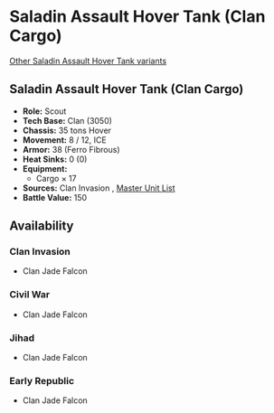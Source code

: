 # Saladin Assault Hover Tank (Clan Cargo) 

[Other Saladin Assault Hover Tank variants](../saladin_assault_hover_tank.md) 

## Saladin Assault Hover Tank (Clan Cargo) 

- **Role:** Scout 
- **Tech Base:** Clan (3050) 
- **Chassis:** 35 tons Hover 
- **Movement:** 8 / 12, ICE 
- **Armor:** 38 (Ferro Fibrous) 
- **Heat Sinks:** 0 (0) 
- **Equipment:** 
  - Cargo × 17 
- **Sources:** Clan Invasion , [Master Unit List](http://masterunitlist.info/Unit/Details/2778/saladin-assault-hover-tank-clan-cargo) 
- **Battle Value:** 150 

## Availability 

### Clan Invasion 

- Clan Jade Falcon 

### Civil War 

- Clan Jade Falcon 

### Jihad 

- Clan Jade Falcon 

### Early Republic 

- Clan Jade Falcon 

